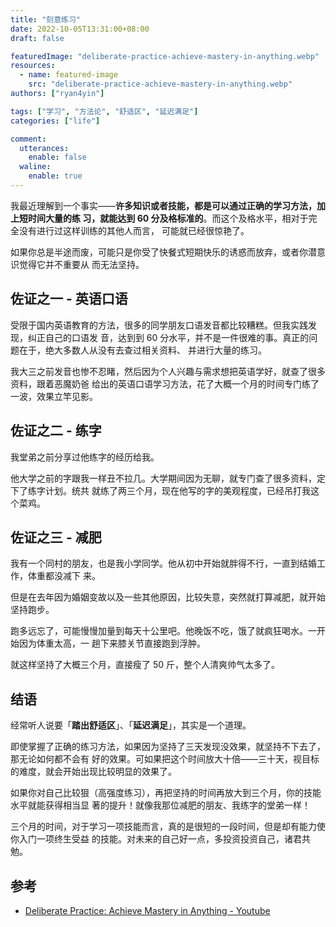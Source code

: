 ```yaml
---
title: "刻意练习"
date: 2022-10-05T13:31:00+08:00
draft: false

featuredImage: "deliberate-practice-achieve-mastery-in-anything.webp"
resources:
  - name: featured-image
    src: "deliberate-practice-achieve-mastery-in-anything.webp"
authors: ["ryan4yin"]

tags: ["学习", "方法论", "舒适区", "延迟满足"]
categories: ["life"]

comment:
  utterances:
    enable: false
  waline:
    enable: true
---
```


我最近理解到一个事实——**许多知识或者技能，都是可以通过正确的学习方法，加上短时间大量的练
习，就能达到 60 分及格标准的**。而这个及格水平，相对于完全没有进行过这样训练的其他人而言，
可能就已经很惊艳了。

如果你总是半途而废，可能只是你受了快餐式短期快乐的诱惑而放弃，或者你潜意识觉得它并不重要从
而无法坚持。

## 佐证之一 - 英语口语

受限于国内英语教育的方法，很多的同学朋友口语发音都比较糟糕。但我实践发现，纠正自己的口语发
音，达到到 60 分水平，并不是一件很难的事。真正的问题在于，绝大多数人从没有去查过相关资料、
并进行大量的练习。

我大三之前发音也惨不忍睹，然后因为个人兴趣与需求想把英语学好，就查了很多资料，跟着恶魔奶爸
给出的英语口语学习方法，花了大概一个月的时间专门练了一波，效果立竿见影。

## 佐证之二 - 练字

我堂弟之前分享过他练字的经历给我。

他大学之前的字跟我一样丑不拉几。大学期间因为无聊，就专门查了很多资料，定下了练字计划。统共
就练了两三个月，现在他写的字的美观程度，已经吊打我这个菜鸡。

## 佐证之三 - 减肥

我有一个同村的朋友，也是我小学同学。他从初中开始就胖得不行，一直到结婚工作，体重都没减下
来。

但是在去年因为婚姻变故以及一些其他原因，比较失意，突然就打算减肥，就开始坚持跑步。

跑多远忘了，可能慢慢加量到每天十公里吧。他晚饭不吃，饿了就疯狂喝水。一开始因为体重太高，一
趟下来膝关节直接跑到浮肿。

就这样坚持了大概三个月，直接瘦了 50 斤，整个人清爽帅气太多了。

## 结语

经常听人说要「**踏出舒适区**」、「**延迟满足**」，其实是一个道理。

即使掌握了正确的练习方法，如果因为坚持了三天发现没效果，就坚持不下去了，那无论如何都不会有
好的效果。可如果把这个时间放大十倍——三十天，视目标的难度，就会开始出现比较明显的效果了。

如果你对自己比较狠（高强度练习），再把坚持的时间再放大到三个月，你的技能水平就能获得相当显
著的提升！就像我那位减肥的朋友、我练字的堂弟一样！

三个月的时间，对于学习一项技能而言，真的是很短的一段时间，但是却有能力使你入门一项终生受益
的技能。对未来的自己好一点，多投资投资自己，诸君共勉。

## 参考

- [Deliberate Practice: Achieve Mastery in Anything - Youtube](https://www.youtube.com/watch?v=1-sjUoGO250)
